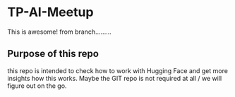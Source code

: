 # TP-AI-Meetup

This is awesome! from branch.........

## Purpose of this repo

this repo is intended to check how to work with Hugging Face and get more insights how this works. Maybe the GIT repo is not required at all / we will figure out on the go.
